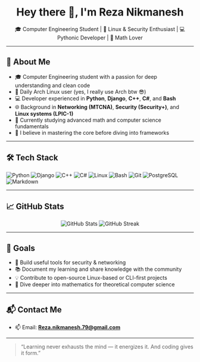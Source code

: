 <h1 align="center">Hey there 👋, I'm Reza Nikmanesh</h1>
<p align="center">
  🎓 Computer Engineering Student | 🧠 Linux & Security Enthusiast | 💻 Pythonic Developer | 📐 Math Lover
</p>

---

## 🚀 About Me

- 🎓 Computer Engineering student with a passion for deep understanding and clean code  
- 🐧 Daily Arch Linux user (yes, I really use Arch btw 😎)  
- 💻 Developer experienced in **Python**, **Django**, **C++**, **C#**, and **Bash**  
- 🌐 Background in **Networking (MTCNA)**, **Security (Security+)**, and **Linux systems (LPIC-1)**  
- 📘 Currently studying advanced math and computer science fundamentals  
- 🧠 I believe in mastering the core before diving into frameworks

---

## 🛠️ Tech Stack

![Python](https://img.shields.io/badge/Python-3776AB?style=for-the-badge&logo=python&logoColor=white)
![Django](https://img.shields.io/badge/Django-092E20?style=for-the-badge&logo=django&logoColor=white)
![C++](https://img.shields.io/badge/C++-00599C?style=for-the-badge&logo=c%2B%2B&logoColor=white)
![C#](https://img.shields.io/badge/C%23-68217A?style=for-the-badge&logo=c-sharp&logoColor=white)
![Linux](https://img.shields.io/badge/Linux-FCC624?style=for-the-badge&logo=linux&logoColor=black)
![Bash](https://img.shields.io/badge/Bash-4EAA25?style=for-the-badge&logo=gnu-bash&logoColor=white)
![Git](https://img.shields.io/badge/Git-F05032?style=for-the-badge&logo=git&logoColor=white)
![PostgreSQL](https://img.shields.io/badge/PostgreSQL-336791?style=for-the-badge&logo=postgresql&logoColor=white)
![Markdown](https://img.shields.io/badge/Markdown-000000?style=for-the-badge&logo=markdown&logoColor=white)

---

## 📈 GitHub Stats

<p align="center">
  <img src="https://github-readme-stats.vercel.app/api?username=Rezanikmanesh-79&show_icons=true&theme=radical" alt="GitHub Stats" />
  <img src="https://github-readme-streak-stats.herokuapp.com/?user=Rezanikmanesh-79&theme=radical" alt="GitHub Streak" />
</p>

---

## 🎯 Goals

- 🔐 Build useful tools for security & networking  
- 📚 Document my learning and share knowledge with the community  
- 💡 Contribute to open-source Linux-based or CLI-first projects  
- 🧮 Dive deeper into mathematics for theoretical computer science  

---

## 📬 Contact Me

- 📫 Email: **Reza.nikmanesh.79@gmail.com**
---

> “Learning never exhausts the mind — it energizes it. And coding gives it form.”

